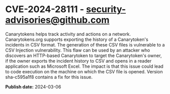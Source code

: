 # CVE-2024-28111 - security-advisories@github.com

Canarytokens helps track activity and actions on a network. Canarytokens.org supports exporting the history of a Canarytoken's incidents in CSV format. The generation of these CSV files is vulnerable to a CSV Injection vulnerability. This flaw can be used by an attacker who discovers an HTTP-based Canarytoken to target the Canarytoken's owner, if the owner exports the incident history to CSV and opens in a reader application such as Microsoft Excel. The impact is that this issue could lead to code execution on the machine on which the CSV file is opened. Version sha-c595a1f8 contains a fix for this issue.

**Publish date:** 2024-03-06
